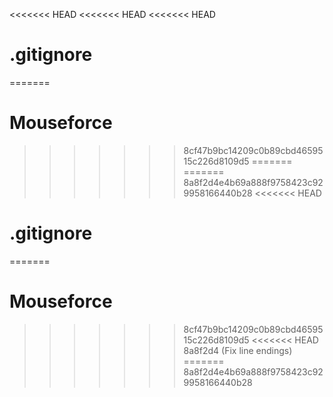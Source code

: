 <<<<<<< HEAD
<<<<<<< HEAD
<<<<<<< HEAD
# .gitignore
=======
# Mouseforce
>>>>>>> 8cf47b9bc14209c0b89cbd4659515c226d8109d5
=======
=======
>>>>>>> 8a8f2d4e4b69a888f9758423c929958166440b28
<<<<<<< HEAD
# .gitignore
=======
# Mouseforce
>>>>>>> 8cf47b9bc14209c0b89cbd4659515c226d8109d5
<<<<<<< HEAD
>>>>>>> 8a8f2d4 (Fix line endings)
=======
>>>>>>> 8a8f2d4e4b69a888f9758423c929958166440b28
